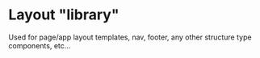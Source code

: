 # Layout "library"

Used for page/app layout templates, nav, footer, any other structure type components, etc...
